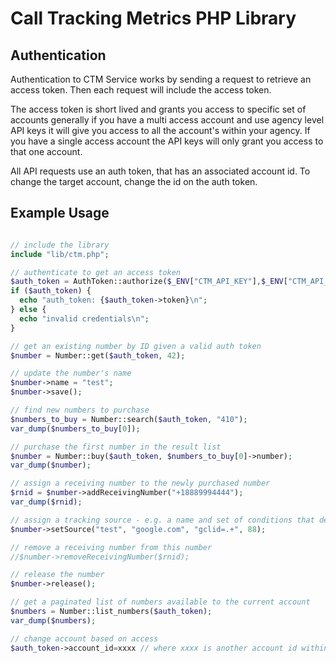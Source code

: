 Call Tracking Metrics PHP Library
=================================

Authentication
--------------

Authentication to CTM Service works by sending a request to retrieve an access token.  Then each request will include the access token.

The access token is short lived and grants you access to specific set of accounts generally if you have a multi access account and use 
agency level API keys it will give you access to all the account's within your agency.  If you have a single access account the API keys will
only grant you access to that one account.

All API requests use an auth token, that has an associated account id.   To change the target account, change the id on the auth token.


Example Usage
-------------
```php

// include the library
include "lib/ctm.php";

// authenticate to get an access token
$auth_token = AuthToken::authorize($_ENV["CTM_API_KEY"],$_ENV["CTM_API_SECRET"]);
if ($auth_token) {
  echo "auth_token: {$auth_token->token}\n";
} else {
  echo "invalid credentials\n";
}

// get an existing number by ID given a valid auth token
$number = Number::get($auth_token, 42);

// update the number's name
$number->name = "test";
$number->save();

// find new numbers to purchase
$numbers_to_buy = Number::search($auth_token, "410");
var_dump($numbers_to_buy[0]);

// purchase the first number in the result list
$number = Number::buy($auth_token, $numbers_to_buy[0]->number);
var_dump($number);

// assign a receiving number to the newly purchased number
$rnid = $number->addReceivingNumber("+18889994444");
var_dump($rnid);

// assign a tracking source - e.g. a name and set of conditions that define when a website visitor should see this number
$number->setSource("test", "google.com", "gclid=.+", 88);

// remove a receiving number from this number
//$number->removeReceivingNumber($rnid);

// release the number
$number->release();

// get a paginated list of numbers available to the current account
$numbers = Number::list_numbers($auth_token);
var_dump($numbers);

// change account based on access
$auth_token->account_id=xxxx // where xxxx is another account id within your available accounts

```


